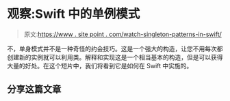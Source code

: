 # 观察:Swift 中的单例模式

> 原文:[https://www . site point . com/watch-singleton-patterns-in-swift/](https://www.sitepoint.com/watch-singleton-patterns-in-swift/)

不，单身模式并不是一种奇怪的约会技巧。这是一个强大的构造，让您不用每次都创建新的实例就可以利用类。解释和实现这是一个相当基本的构造，但是可以获得大量的好处。在这个短片中，我们将看到它是如何在 Swift 中实施的。

## 分享这篇文章